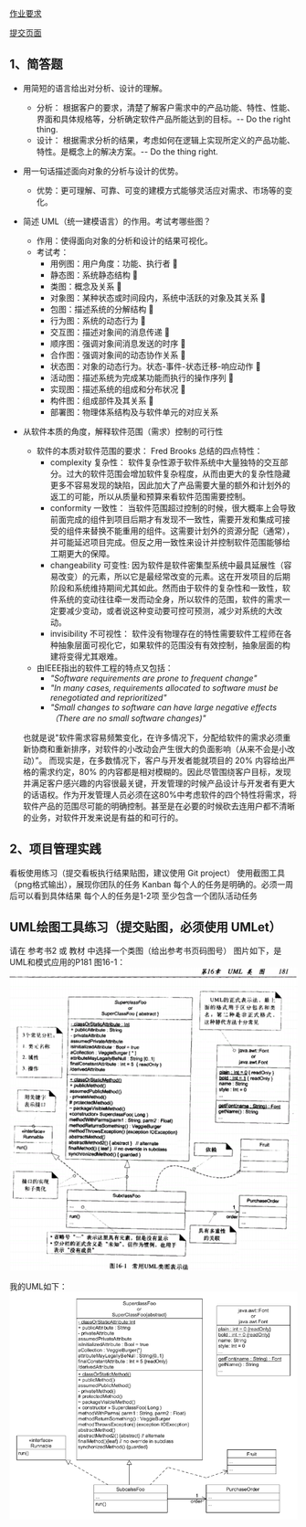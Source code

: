 [作业要求](https://sysu-swsad.github.io/swad-guide/02-prject-team#3作业)

[提交页面](https://shimo.im/sheets/uBJjssYsbnAbcYaB/QBaT7)

## 1、简答题
- 用简短的语言给出对分析、设计的理解。
  - 分析： 根据客户的要求，清楚了解客户需求中的产品功能、特性、性能、界面和具体规格等，分析确定软件产品所能达到的目标。-- Do the right thing.
  - 设计： 根据需求分析的结果，考虑如何在逻辑上实现所定义的产品功能、特性。是概念上的解决方案。-- Do the thing right.
 
- 用一句话描述面向对象的分析与设计的优势。
  - 优势：更可理解、可靠、可变的建模方式能够灵活应对需求、市场等的变化。
 
- 简述 UML（统一建模语言）的作用。考试考哪些图？
  - 作用：使得面向对象的分析和设计的结果可视化。
  - 考试考：
    - 用例图：用户角度：功能、执行者  
    - 静态图：系统静态结构 
    - 类图：概念及关系 
    - 对象图：某种状态或时间段内，系统中活跃的对象及其关系 
    - 包图：描述系统的分解结构  
    - 行为图：系统的动态行为 
    - 交互图：描述对象间的消息传递 
    - 顺序图：强调对象间消息发送的时序 
    - 合作图：强调对象间的动态协作关系 
    - 状态图：对象的动态行为。状态-事件-状态迁移-响应动作 
    - 活动图：描述系统为完成某功能而执行的操作序列  
    - 实现图：描述系统的组成和分布状况 
    - 构件图：组成部件及其关系 
    - 部署图：物理体系结构及与软件单元的对应关系
 
- 从软件本质的角度，解释软件范围（需求）控制的可行性
  - 软件的本质对软件范围的要求： Fred Brooks 总结的四点特性：
    - complexity 复杂性： 软件复杂性源于软件系统中大量独特的交互部分。过大的软件范围会增加软件复杂程度，从而由更大的复杂性隐藏更多不容易发现的缺陷，因此加大了产品需要大量的额外和计划外的返工的可能，所以从质量和预算来看软件范围需要控制。 
    - conformity 一致性： 当软件范围超过控制的时候，很大概率上会导致前面完成的组件到项目后期才有发现不一致性，需要开发和集成可接受的组件来替换不能重用的组件。这需要计划外的资源分配（通常），并可能延迟项目完成。但反之用一致性来设计并控制软件范围能够给工期更大的保障。 
    - changeability 可变性:  因为软件是软件密集型系统中最具延展性（容易改变）的元素，所以它是最经常改变的元素。这在开发项目的后期阶段和系统维持期间尤其如此。然而由于软件的复杂性和一致性，软件系统的变动往往牵一发而动全身，所以软件的范围，软件的需求一定要减少变动，或者说这种变动要可控可预测，减少对系统的大改动。
    - invisibility 不可视性：  软件没有物理存在的特性需要软件工程师在各种抽象层面可视化它，如果软件的范围没有有效控制，抽象层面的构建将变得尤其艰难。
  - 由IEEE指出的软件工程的特点又包括：
    - _"Software requirements are prone to frequent change"_
    - _"In many cases, requirements allocated to software must be renegotiated and reprioritized"_
    - _"Small changes to software can have large negative effects（There are no small software changes)"_
   
  也就是说"软件需求容易频繁变化，在许多情况下，分配给软件的需求必须重新协商和重新排序，对软件的小改动会产生很大的负面影响（从来不会是小改动）”。
  而现实是，在多数情况下，客户与开发者能就项目的 20% 内容给出严格的需求约定，80% 的内容都是相对模糊的。因此尽管围绕客户目标，发现并满足客户感兴趣的内容很最关键，开发管理的时候产品设计与开发者有更大的话语权。作为开发管理人员必须在这80%中考虑软件的四个特性将需求，将软件产品的范围尽可能的明确控制。甚至是在必要的时候砍去连用户都不清晰的业务，对软件开发来说是有益的和可行的。


## 2、项目管理实践
看板使用练习（提交看板执行结果贴图，建议使用 Git project） 
使用截图工具（png格式输出），展现你团队的任务 Kanban
每个人的任务是明确的。必须一周后可以看到具体结果
每个人的任务是1-2项
至少包含一个团队活动任务
## UML绘图工具练习（提交贴图，必须使用 UMLet） 
请在 参考书2 或 教材 中选择一个类图（给出参考书页码图号）
图片如下，是 UML和模式应用的P181 图16-1：
![Alt](类图所在页.PNG)

我的UML如下：
![Alt](HW2.png)








